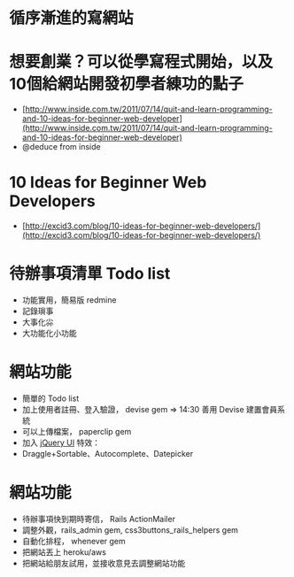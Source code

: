 <!SLIDE center transition=fade>
# 循序漸進的寫網站 #

<!SLIDE center>
# 想要創業？可以從學寫程式開始，以及10個給網站開發初學者練功的點子 #

* [http://www.inside.com.tw/2011/07/14/quit-and-learn-programming-and-10-ideas-for-beginner-web-developer](http://www.inside.com.tw/2011/07/14/quit-and-learn-programming-and-10-ideas-for-beginner-web-developer)
* @deduce from inside

<!SLIDE center>
# 10 Ideas for Beginner Web Developers #

* [http://excid3.com/blog/10-ideas-for-beginner-web-developers/](http://excid3.com/blog/10-ideas-for-beginner-web-developers/)

<!SLIDE center>
# 待辦事項清單 Todo list #

* 功能實用，簡易版 redmine
* 記錄瑣事
* 大事化尛
* 大功能化小功能

<!SLIDE bullets incremental>
# 網站功能 #

* 簡單的 Todo list
* 加上使用者註冊、登入驗證， devise gem => 14:30 善用 Devise 建置會員系統
* 可以上傳檔案， paperclip gem
* 加入 [jQuery UI](http://jqueryui.com/demos/) 特效：
* Draggle+Sortable、Autocomplete、Datepicker

<!SLIDE bullets incremental>
# 網站功能 #

* 待辦事項快到期時寄信， Rails ActionMailer
* 調整外觀，rails_admin gem, css3buttons_rails_helpers gem
* 自動化排程， whenever gem
* 把網站丟上 heroku/aws
* 把網站給朋友試用，並接收意見去調整網站功能